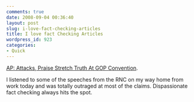 ```yaml
---
comments: true
date: 2008-09-04 00:36:40
layout: post
slug: i-love-fact-checking-articles
title: I love fact Checking Articles
wordpress_id: 923
categories:
- Quick
---
```


[AP: Attacks, Praise Stretch Truth At GOP Convention](http://www.huffingtonpost.com/2008/09/04/ap-attacks-praise-stretch_n_123771.html).

I listened to some of the speeches from the RNC on my way home from work today and was totally outraged at most of the claims. Dispassionate fact checking always hits the spot.


